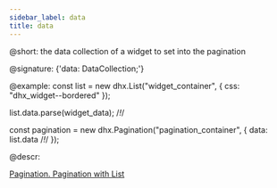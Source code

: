 ```yaml
---
sidebar_label: data
title: data
---          
```


@short: the data collection of a widget to set into the pagination

@signature: {'data: DataCollection;'}

@example: 
const list = new dhx.List("widget_container", {
    css: "dhx_widget--bordered"
});

list.data.parse(widget_data); /*!*/

const pagination = new dhx.Pagination("pagination_container", {
    data: list.data /*!*/
});



@descr: 



[Pagination. Pagination with List](https://snippet.dhtmlx.com/6sju9jl5)
